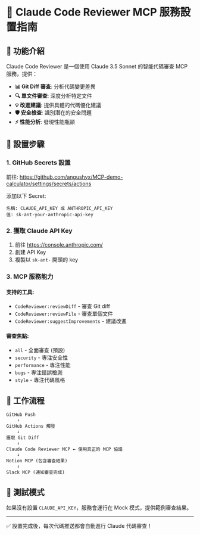 # 🤖 Claude Code Reviewer MCP 服務設置指南

## 🎯 功能介紹

Claude Code Reviewer 是一個使用 Claude 3.5 Sonnet 的智能代碼審查 MCP 服務，提供：

- **📊 Git Diff 審查**: 分析代碼變更差異
- **🔍 單文件審查**: 深度分析特定文件
- **💡 改進建議**: 提供具體的代碼優化建議
- **🛡️ 安全檢查**: 識別潛在的安全問題
- **⚡ 性能分析**: 發現性能瓶頸

## 🔧 設置步驟

### 1. GitHub Secrets 設置

前往: https://github.com/angushyx/MCP-demo-calculator/settings/secrets/actions

添加以下 Secret:
```
名稱: CLAUDE_API_KEY 或 ANTHROPIC_API_KEY
值: sk-ant-your-anthropic-api-key
```

### 2. 獲取 Claude API Key

1. 前往 https://console.anthropic.com/
2. 創建 API Key
3. 複製以 `sk-ant-` 開頭的 key

### 3. MCP 服務能力

#### 支持的工具:
- `CodeReviewer:reviewDiff` - 審查 Git diff
- `CodeReviewer:reviewFile` - 審查單個文件
- `CodeReviewer:suggestImprovements` - 建議改進

#### 審查焦點:
- `all` - 全面審查 (預設)
- `security` - 專注安全性
- `performance` - 專注性能
- `bugs` - 專注錯誤檢測
- `style` - 專注代碼風格

## 🔄 工作流程

```
GitHub Push
    ↓
GitHub Actions 觸發
    ↓
獲取 Git Diff
    ↓
Claude Code Reviewer MCP ← 使用真正的 MCP 協議
    ↓
Notion MCP (包含審查結果)
    ↓
Slack MCP (通知審查完成)
```

## 🧪 測試模式

如果沒有設置 `CLAUDE_API_KEY`，服務會運行在 Mock 模式，提供範例審查結果。

---
✅ 設置完成後，每次代碼推送都會自動進行 Claude 代碼審查！